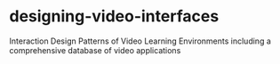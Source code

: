 # designing-video-interfaces

Interaction Design Patterns of Video Learning Environments including a comprehensive database of video applications
